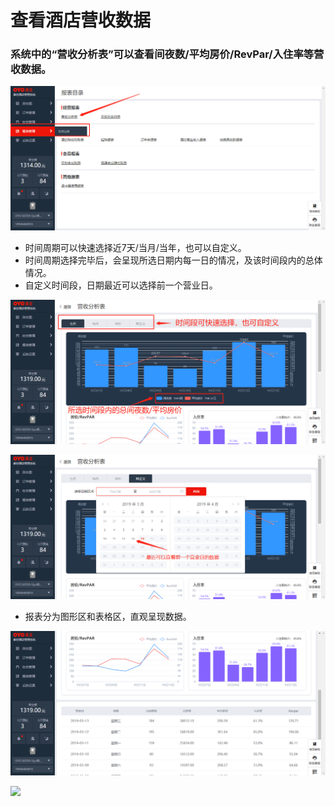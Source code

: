 # 查看酒店营收数据

### 系统中的“营收分析表”可以查看间夜数/平均房价/RevPar/入住率等营收数据。

![](../../../.gitbook/assets/image%20%28113%29.png)

* 时间周期可以快速选择近7天/当月/当年，也可以自定义。 
* 时间周期选择完毕后，会呈现所选日期内每一日的情况，及该时间段内的总体情况。 
* 自定义时间段，日期最近可以选择前一个营业日。

![](../../../.gitbook/assets/image%20%28625%29.png)

![](../../../.gitbook/assets/image%20%28262%29.png)

* 报表分为图形区和表格区，直观呈现数据。

![](../../../.gitbook/assets/image%20%28374%29.png)

![](https://uploader.shimo.im/f/eufzZCdoLaI108MW.png!thumbnail)



